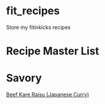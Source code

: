 # fit_recipes
Store my fitinkicks recipes

# Recipe Master List 

# Savory 
[Beef Kare Raisu (Japanese Curry)](Kare_Raisu_Beef.html)
